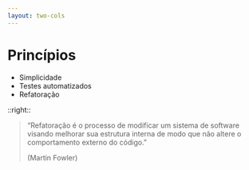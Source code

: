 ```yaml
---
layout: two-cols
---
```


<h1 v-mark.box class="w-fit p-4">Princípios</h1>

<ul class="list-unset space-y-8 mt-14">
  <li v-click class="flex items-center gap-2"><PhArrowRight :size="4" /> Simplicidade</li>
  <li v-click class="flex items-center gap-2"><PhArrowRight :size="4" /> Testes automatizados</li>
  <li v-click class="flex items-center gap-2 w-fit" v-mark.highlight.yellow><PhArrowRight :size="4" /> Refatoração</li>
</ul>

::right::

<div class="h-full flex items-center">
<blockquote v-motion :initial='{scale: 0}' :click-7='{scale: 1, transition: {duration: 300}}' class="block my-auto mx-auto">
<p class="text-lg">“Refatoração é o processo de modificar um sistema de software visando melhorar sua <span v-mark.box.red="{at: 8}">estrutura</span> interna de modo que não altere o <span v-mark.box.blue="{at: 9}">comportamento</span> externo do código.”</p>

(Martin Fowler)
</blockquote>
</div>